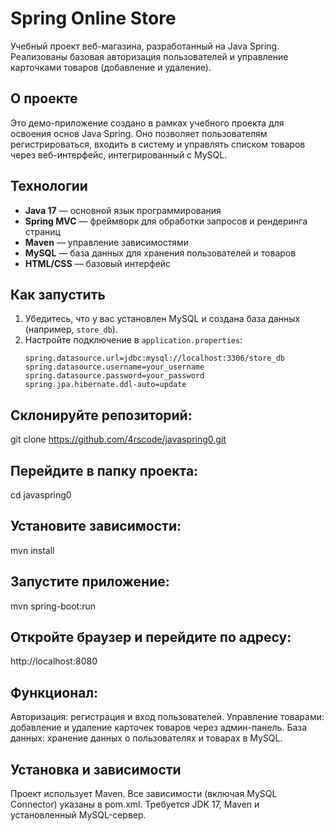 # Spring Online Store
Учебный проект веб-магазина, разработанный на Java Spring. Реализованы базовая авторизация пользователей и управление карточками товаров (добавление и удаление).

## О проекте
Это демо-приложение создано в рамках учебного проекта для освоения основ Java Spring. Оно позволяет пользователям регистрироваться, входить в систему и управлять списком товаров через веб-интерфейс, интегрированный с MySQL.

## Технологии
- **Java 17** — основной язык программирования
- **Spring MVC** — фреймворк для обработки запросов и рендеринга страниц
- **Maven** — управление зависимостями
- **MySQL** — база данных для хранения пользователей и товаров
- **HTML/CSS** — базовый интерфейс

## Как запустить
1. Убедитесь, что у вас установлен MySQL и создана база данных (например, `store_db`).
2. Настройте подключение в `application.properties`:
   ```properties
   spring.datasource.url=jdbc:mysql://localhost:3306/store_db
   spring.datasource.username=your_username
   spring.datasource.password=your_password
   spring.jpa.hibernate.ddl-auto=update

## Склонируйте репозиторий:
git clone https://github.com/4rscode/javaspring0.git

## Перейдите в папку проекта:
cd javaspring0

## Установите зависимости:
mvn install

## Запустите приложение:
mvn spring-boot:run

## Откройте браузер и перейдите по адресу:
http://localhost:8080



## Функционал:
Авторизация: регистрация и вход пользователей.
Управление товарами: добавление и удаление карточек товаров через админ-панель.
База данных: хранение данных о пользователях и товарах в MySQL.

## Установка и зависимости
Проект использует Maven. Все зависимости (включая MySQL Connector) указаны в pom.xml. Требуется JDK 17, Maven и установленный MySQL-сервер.
